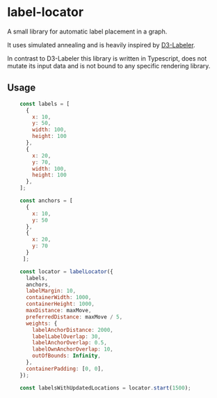 # label-locator

A small library for automatic label placement in a graph.  

It uses simulated annealing and is heavily inspired by [D3-Labeler](https://github.com/tinker10/D3-Labeler).

In contrast to D3-Labeler this library is written in Typescript, does not mutate its input data and is not bound to any specific rendering library.

## Usage
```js
    const labels = [
      {
        x: 10, 
        y: 50,
        width: 100,
        height: 100
      },
      {
        x: 20, 
        y: 70,
        width: 100,
        height: 100
      },
    ];

    const anchors = [
      {
        x: 10,
        y: 50 
      },
      {
        x: 20,
        y: 70
      }
     ];

    const locator = labelLocator({
      labels,
      anchors,
      labelMargin: 10,
      containerWidth: 1000,
      containerHeight: 1000,
      maxDistance: maxMove,
      preferredDistance: maxMove / 5,
      weights: {
        labelAnchorDistance: 2000,
        labelLabelOverlap: 30,
        labelAnchorOverlap: 0.5,
        labelOwnAnchorOverlap: 10,
        outOfBounds: Infinity,
      },
      containerPadding: [0, 0],
    });

    const labelsWithUpdatedLocations = locator.start(1500);

```
